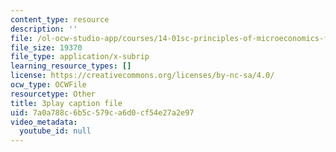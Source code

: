 ```yaml
---
content_type: resource
description: ''
file: /ol-ocw-studio-app/courses/14-01sc-principles-of-microeconomics-fall-2011/7a0a788c6b5c579ca6d0cf54e27a2e97_35QyfmSFTZw.srt
file_size: 19370
file_type: application/x-subrip
learning_resource_types: []
license: https://creativecommons.org/licenses/by-nc-sa/4.0/
ocw_type: OCWFile
resourcetype: Other
title: 3play caption file
uid: 7a0a788c-6b5c-579c-a6d0-cf54e27a2e97
video_metadata:
  youtube_id: null
---
```

